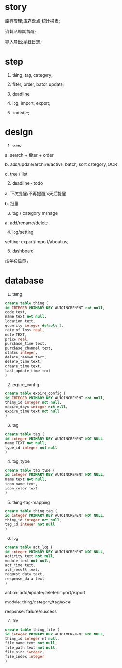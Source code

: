 # story

库存管理;库存盘点;统计报表;

消耗品周期提醒;

导入导出;系统日志;

# step

1. thing, tag, category;

2. filter, order, batch update;

3. deadline;

4. log, import, export;

5. statistic;

# design

1. view

a. search + filter + order

b. add/update/archive/active, batch, sort category, OCR

c. tree / list

2. deadline - todo

a. 下次提醒/不再提醒/x天后提醒

b. 批量

3. tag / category manage

a. add/rename/delete

4. log/setting

setting: export/import/about us;

5. dashboard

按年份显示，

# database

1. thing

```sql
create table thing (
id INTEGER PRIMARY KEY AUTOINCREMENT not null, 
code text,
name text not null, 
location text, 
quantity integer default 1, 
rate_of_loss real,
note TEXT, 
price real,
purchase_time text, 
purchase_channel text, 
status integer,
delete_reason text,
delete_time text, 
create_time text, 
last_update_time text
)
```

2. expire_config

```sql
create table expire_config (
id INTEGER PRIMARY KEY AUTOINCREMENT not null,
thing_id integer not null, 
expire_days integer not null, 
expire_time text not null
)
```

3. tag

```sql
create table tag (
id integer PRIMARY KEY AUTOINCREMENT NOT NULL, 
name TEXT not null, 
type_id integer not null
)
```

4. tag_type

```sql
create table tag_type (
id integer PRIMARY KEY AUTOINCREMENT NOT NULL,
name text not null,
icon_name text,
icon_color text
)
```

5. thing-tag-mapping

```sql
create table thing_tag (
id integer PRIMARY KEY AUTOINCREMENT NOT NULL, 
thing_id integer not null, 
tag_id integer not null
)
```

6. log

```sql
create table act_log (
id integer PRIMARY KEY AUTOINCREMENT NOT NULL, 
activity text not null,
module text not null,
act_time text,
act_result text,
request_data text,
response_data text
)
```

action: add/update/delete/import/export

module: thing/category/tag/excel

response: failure/success

7. file

```sql
create table thing_file (
id integer PRIMARY KEY AUTOINCREMENT NOT NULL,
thing_id integer nt null,
file_name text not null,
file_path text not null,
file_size integer,
file_index integer
)
```


